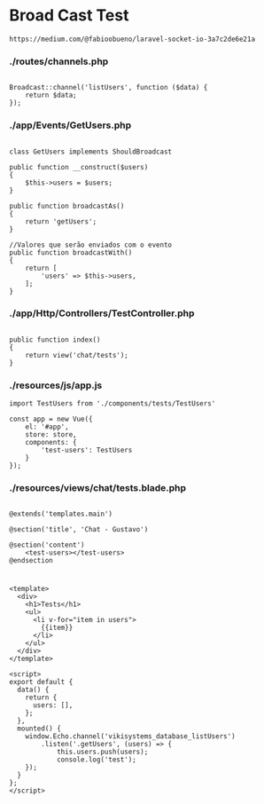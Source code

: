 # Broad Cast Test

```
https://medium.com/@fabioobueno/laravel-socket-io-3a7c2de6e21a
```

### ./routes/channels.php
```

Broadcast::channel('listUsers', function ($data) {
    return $data;
});

```

### ./app/Events/GetUsers.php
```

class GetUsers implements ShouldBroadcast

public function __construct($users)
{
    $this->users = $users;
}

public function broadcastAs()
{
    return 'getUsers';
}

//Valores que serão enviados com o evento
public function broadcastWith()
{
    return [
        'users' => $this->users,
    ];
}

```

### ./app/Http/Controllers/TestController.php
```

public function index()
{
    return view('chat/tests');
}

```

### ./resources/js/app.js
```
import TestUsers from './components/tests/TestUsers'

const app = new Vue({
    el: '#app',
    store: store,
    components: {
        'test-users': TestUsers
    }
});

```

### ./resources/views/chat/tests.blade.php
```

@extends('templates.main')

@section('title', 'Chat - Gustavo')

@section('content')
    <test-users></test-users>
@endsection

```

### 
```

<template>
  <div>
    <h1>Tests</h1>
    <ul>
      <li v-for="item in users">
        {{item}}
      </li>
    </ul>
  </div>
</template>

<script>
export default {
  data() {
    return {
      users: [],
    };
  },
  mounted() {
    window.Echo.channel('vikisystems_database_listUsers')
        .listen('.getUsers', (users) => {
            this.users.push(users);
            console.log('test');
    });
  }
};
</script>

```
